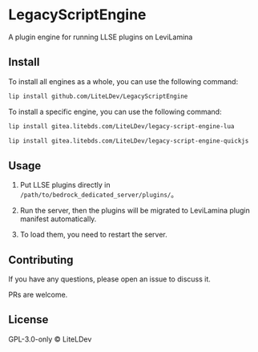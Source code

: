 # LegacyScriptEngine

A plugin engine for running LLSE plugins on LeviLamina

## Install

To install all engines as a whole, you can use the following command:

```sh
lip install github.com/LiteLDev/LegacyScriptEngine
```

To install a specific engine, you can use the following command:

```sh
lip install gitea.litebds.com/LiteLDev/legacy-script-engine-lua

lip install gitea.litebds.com/LiteLDev/legacy-script-engine-quickjs
```

## Usage

1. Put LLSE plugins directly in `/path/to/bedrock_dedicated_server/plugins/`。

2. Run the server, then the plugins will be migrated to LeviLamina plugin manifest automatically.

3. To load them, you need to restart the server.

## Contributing

If you have any questions, please open an issue to discuss it.

PRs are welcome.

## License

GPL-3.0-only © LiteLDev
